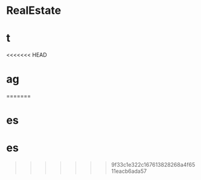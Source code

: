 # RealEstate
# t
<<<<<<< HEAD
# ag
=======
# es
# es
>>>>>>> 9f33c1e322c167613828268a4f6511eacb6ada57
